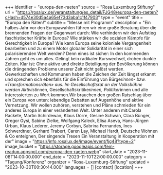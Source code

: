 +++
identifier = "europa-den-raeten"
source = "Rosa Luxemburg Stiftung"
url = "https://rosalux.de/veranstaltung/es_detail/FJG48/europa-den-raeten?cHash=d574e30d5a4a65ef73d3aba1c1f47903"
type = "event"
title = "Europa den Räten!"
subtitle = "Messe mit Programm"
description = "Ein halbes Jahr vor den Europawahlen führen wir eine große Beratung über die brennenden Fragen der Gegenwart durch: Wie verhindern wir den Aufstieg faschistischer Kräfte in Europa? Wie stärken wir die sozialen Kämpfe für Gerechtigkeit in Europa? Wie kann Europa seine koloniale Vergangenheit bearbeiten und zu einem Motor globaler Solidarität in einer sich polarisierenden Welt werden?
Denn eines ist sicher: In den kommenden Jahren geht es um alles. Gelingt kein radikaler Kurswechsel, drohen dunkle Zeiten. Klar ist: Ohne aktive und direkte Beteiligung der Bevölkerung können die drängenden Probleme unserer Zeit nicht gelöst werden. Gewerkschaften und Kommunen haben die Zeichen der Zeit längst erkannt und sprechen sich ebenfalls für die Einführung von Bürger*innen- bzw. «Transformationsräten» aus.
Im Gesellschaftsrat an der Volksbühne werden Aktivist*innen, Gesellschaftskritiker*innen, Politiker*innen und alle Interessierten zu Wort kommen.Wir brauchen den großen Ratschlag über ein Europa von unten: lebendige Debatten auf Augenhöhe und aktive Vernetzung. Wir wollen zuhören, verstehen und Pläne schmieden für ein anderes Europa in einer veränderten Welt.
Unter anderen mit:Carola Rackete, Martin Schirdewan, Klaus Dörre, Gesine Schwan, Clara Bünger, Gregor Gysi, Sabine Zielke, Wolfgang Kaleck, Elisa Aseva, Hans-Jürgen Urban, Klaus Lederer, Jeremy Corbyn, Sabrina Fernandes, Ines Schwerdtner, Gerhard Trabert, Caren Lay, Michael Hardt, Deutsche Wohnen & Co enteignen, Der singende Tresen 
Ein Veranstaltung in Kooperation mit der"
image = "https://info.rosalux.de/image/event/fjg48?type=2"
image_bucket = "https://storage.googleapis.com/fem-readup.appspot.com/europa-den-raeten.webp"
start_date = "2023-11-08T14:00:00.000"
end_date = "2023-11-10T22:00:00.000"
category = "Tagung/Konferenz"
organizer = "Rosa-Luxemburg-Stiftung"
updated = "2023-10-30T00:30:44.000"
languages = []
[contact]
[location]
+++